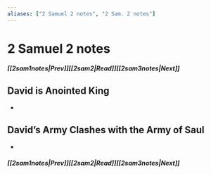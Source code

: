 ```yaml
---
aliases: ["2 Samuel 2 notes", "2 Sam. 2 notes"]
---
```

# 2 Samuel 2 notes
##### <span class=arrow-left></span>[[2sam1notes|Prev]]<span class=navigation-separator></span>[[2sam2|Read]]<span class=navigation-separator></span>[[2sam3notes|Next]]<span class=arrow-right></span>
## David is Anointed King
- 
## David’s Army Clashes with the Army of Saul
- 
##### <span class=arrow-left></span>[[2sam1notes|Prev]]<span class=navigation-separator></span>[[2sam2|Read]]<span class=navigation-separator></span>[[2sam3notes|Next]]<span class=arrow-right></span>